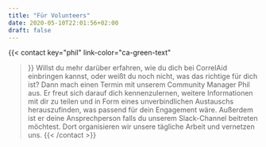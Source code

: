 ```yaml
---
title: "Für Volunteers"
date: 2020-05-10T22:01:56+02:00
draft: false
---
```



{{< contact
    key="phil"
    link-color="ca-green-text"
>}}
Willst du mehr darüber erfahren, wie du dich bei CorrelAid einbringen kannst, oder weißt du noch nicht, was das richtige für dich ist? Dann mach einen Termin mit unserem Community Manager Phil aus. Er freut sich darauf dich kennenzulernen, weitere Informationen mit dir zu teilen und in Form eines unverbindlichen Austauschs herauszufinden, was passend für dein Engagement wäre. Außerdem ist er deine Ansprechperson falls du unserem Slack-Channel beitreten möchtest. Dort organisieren wir unsere tägliche Arbeit und vernetzen uns.
{{< /contact >}}